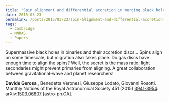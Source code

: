 ```yaml
---
title: 'Spin alignment and differential accretion in merging black hole binaries'
date: 2015-03-23
permalink: /posts/2015/03/23/spin-alignment-and-differential-accretion-in-merging-black-hole-binaries
tags:
  - Cambridge
  - MNRAS
  - Papers
---
```


Supermassive black holes in binaries and their accretion discs… Spins align on some timescale, but migration also takes place. Do gas discs have enough time to align the spins? Well, the secret is the mass ratio: light secondaries might prevent primaries from aligning. A great collaboration between gravitational-wave and planet researchers!

**Davide Gerosa** , Benedetta Veronesi, Giuseppe Lodato, Giovanni Rosotti.  
Monthly Notices of the Royal Astronomical Society 451 (2015) [3941-3954](<http://mnras.oxfordjournals.org/content/451/4/3941>).  
arXiv:[1503.06807](<http://arxiv.org/abs/arXiv:1503.06807>) [astro-ph.GA].

